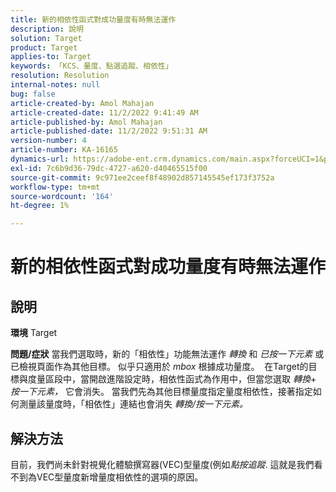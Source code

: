 ```yaml
---
title: 新的相依性函式對成功量度有時無法運作
description: 說明
solution: Target
product: Target
applies-to: Target
keywords: 「KCS、量度、點選追蹤、相依性」
resolution: Resolution
internal-notes: null
bug: false
article-created-by: Amol Mahajan
article-created-date: 11/2/2022 9:41:49 AM
article-published-by: Amol Mahajan
article-published-date: 11/2/2022 9:51:31 AM
version-number: 4
article-number: KA-16165
dynamics-url: https://adobe-ent.crm.dynamics.com/main.aspx?forceUCI=1&pagetype=entityrecord&etn=knowledgearticle&id=cc51a58e-925a-ed11-9561-6045bd006a22
exl-id: 7c6b9d36-79dc-4727-a620-d40465515f00
source-git-commit: 9c971ee2ceef8f48902d857145545ef173f3752a
workflow-type: tm+mt
source-wordcount: '164'
ht-degree: 1%

---
```


# 新的相依性函式對成功量度有時無法運作

## 說明

<b>環境</b>
Target


<b>問題/症狀</b>
當我們選取時，新的「相依性」功能無法運作 *轉換* 和 *已按一下元素* 或已檢視頁面作為其他目標。 似乎只適用於 *mbox* 根據成功量度。 
在Target的目標與度量區段中，當開啟進階設定時，相依性函式為作用中，但當您選取 *轉換*+ *按一下元素，* 它會消失。 當我們先為其他目標量度指定量度相依性，接著指定如何測量該量度時，「相依性」連結也會消失 *轉換/按一下元素。*


## 解決方法


目前，我們尚未針對視覺化體驗撰寫器(VEC)型量度(例如&#x200B;*點按追蹤*. 這就是我們看不到為VEC型量度新增量度相依性的選項的原因。
